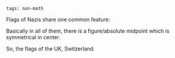 ```
tags: non-math
```

Flags of Nazis share one common feature:

Basically in all of them, there is a figure/absolute midpoint which is symmetrical in center.

So, the flags of the UK, Switzerland.